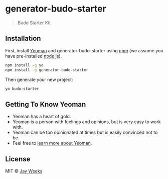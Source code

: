 # generator-budo-starter
> Budo Starter Kit

## Installation

First, install [Yeoman](http://yeoman.io) and generator-budo-starter using [npm](https://www.npmjs.com/) (we assume you have pre-installed [node.js](https://nodejs.org/)).

```bash
npm install -g yo
npm install -g generator-budo-starter
```

Then generate your new project:

```bash
yo budo-starter
```

## Getting To Know Yeoman

 * Yeoman has a heart of gold.
 * Yeoman is a person with feelings and opinions, but is very easy to work with.
 * Yeoman can be too opinionated at times but is easily convinced not to be.
 * Feel free to [learn more about Yeoman](http://yeoman.io/).

## License

MIT © [Jay Weeks](https://jayweeks.com)
